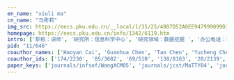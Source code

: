 ```yaml
---
en_name: "xiuli ma"
cn_name: "马秀莉"
img_src: https://eecs.pku.edu.cn/__local/1/35/25/4007D52A0EE947999099D340839_4BE0828B_14D0A.png?e=.png
homepage: https://eecs.pku.edu.cn/info/1342/6119.htm
intro: ['职称：讲师', '研究所：信息科学中心', '研究领域：数据挖掘 ', '办公电话：86-10-62754911', '电子邮件：xlma@pku.edu.cn', '个人主页：http://www.cis.pku.edu.cn/faculty/system/maxiuli/maxiuli.htm ']
pid: "11/646"
coauthor_names: ['Haoyan Cai', 'Guanhua Chen', 'Tao Chen', 'Yucheng Chen', 'Xiaoping Du', 'Jun Gao', 'Jiawei Han 0001', 'Tim Hanratty', 'Haifeng Hu 0003', 'Ting Huang', 'Xiaokang Ji', 'Xinchun Jia', 'Lizheng Jiang', 'Licheng Jiao', 'Hui Li', 'Min Li', 'Qiong Li', 'Shuangfeng Li', 'Xiting Li', 'Xiaohui Lin', 'Bo Liu', 'Qiong Luo 0001', 'Guoqiang Mu', 'Jian Peng 0001', 'Tan Shan', 'Jingbo Shang', 'Meng Shuai', 'Guojie Song', 'Shaohua Tan', 'Shiwei Tang', 'Chunhua Tian', 'Wenzhu Tong', 'Yunhai Tong', 'Wanggen Wan', 'Hongxia Wang', 'Jingjing Wang', 'Lizhen Wang', 'Shuang Wang 0001', 'Tengjiao Wang', 'Hongmei Xiao', 'Kunqing Xie', 'Shuiyuan Xie', 'Dongqing Yang', 'Hongkun Yu', 'Xiaoqing Yu', 'Chao Zhang 0014', 'Dehui Zhang', 'Xiangrong Zhang', 'Zhijing Zhang', 'Qisheng Zhao', 'Yu Zheng 0004', 'Guangyu Zhou', 'Xueli Zhou']
coauthor_ids: ['174/2230', '85/3682', '69/510', '138/8163', '20/2139', '82/4977', 'h/JiaweiHan', '53/6033', '28/5938-3', '29/825', '141/9032', '60/1734', '31/552', '40/3714', '66/3387', '82/0', '42/6593', '31/2465', '97/5650', 'l/XiaohuiLin', '58/2670', 'l/QiongLuo', '89/7087', '29/4181-1', '92/5711', '151/3145', '03/462', '37/2900', '04/5842', 't/ShiweiTang', '51/5215', '151/3328', '14/1705', '83/7086', '52/3620', '62/2631', '38/2512', '86/220-1', '39/1084', '56/8279', '06/1913', '49/9582', '65/661', '147/2253', '19/5905', '94/3019-14', '36/4960', '52/5237', '22/6525', '56/7821', '87/1585-4', '22/6475', '75/8546']
paper_keys: ['journals/infsof/WangXCM05', 'journals/jcst/MaTTY04', 'journals/soco/ChenMYTSX11', 'journals/jcst/MaHLXLYT11', 'journals/ijon/LiuMJ18', 'journals/jcb/MaZSWPH17', 'journals/corr/MaZWPH16']
---
```

